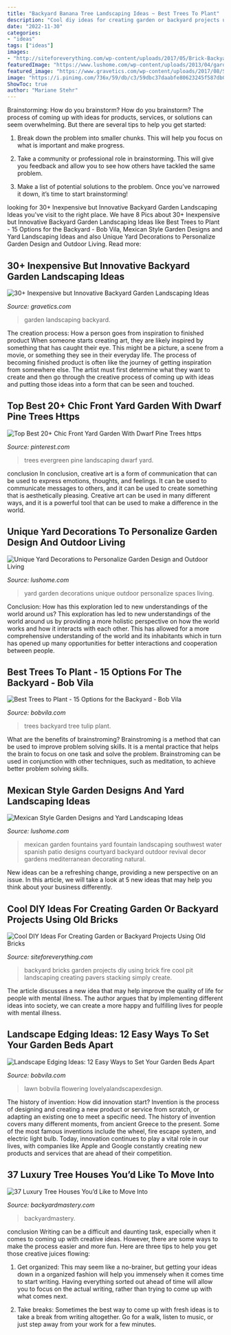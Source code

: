 ```yaml
---
title: "Backyard Banana Tree Landscaping Ideas ~ Best Trees To Plant"
description: "Cool diy ideas for creating garden or backyard projects using old bricks"
date: "2022-11-30"
categories:
- "ideas"
tags: ["ideas"]
images:
- "http://siteforeverything.com/wp-content/uploads/2017/05/Brick-Backyard-16.jpg"
featuredImage: "https://www.lushome.com/wp-content/uploads/2013/04/garden-design-yard-landscaping-ideas-mexican-style-2.jpg"
featured_image: "https://www.gravetics.com/wp-content/uploads/2017/08/Steps-and-Lights.jpg"
image: "https://i.pinimg.com/736x/59/db/c3/59dbc37daabfe80623245f587db048c2.jpg"
ShowToc: true
author: "Mariane Stehr"
---
```



Brainstorming: How do you brainstorm?
How do you brainstorm? The process of coming up with ideas for products, services, or solutions can seem overwhelming. But there are several tips to help you get started:
1. Break down the problem into smaller chunks. This will help you focus on what is important and make progress.

2. Take a community or professional role in brainstorming. This will give you feedback and allow you to see how others have tackled the same problem.

3. Make a list of potential solutions to the problem. Once you’ve narrowed it down, it’s time to start brainstorming!

	

		
looking for 30+ Inexpensive but Innovative Backyard Garden Landscaping Ideas you've visit to the right place. We have 8 Pics about 30+ Inexpensive but Innovative Backyard Garden Landscaping Ideas like Best Trees to Plant - 15 Options for the Backyard - Bob Vila, Mexican Style Garden Designs and Yard Landscaping Ideas and also Unique Yard Decorations to Personalize Garden Design and Outdoor Living. Read more:
		
    
## 30+ Inexpensive But Innovative Backyard Garden Landscaping Ideas

<img loading=lazy src="https://www.gravetics.com/wp-content/uploads/2017/08/Steps-and-Lights.jpg" onerror="this.onerror=null;this.src='https://tse2.mm.bing.net/th?id=OIP.VBpAOYI7zXgUpadJ7xzLpgHaLG&amp;pid=15.1';" alt="30+ Inexpensive but Innovative Backyard Garden Landscaping Ideas">

_Source: gravetics.com_

>garden landscaping backyard. 

	

The creation process: How a person goes from inspiration to finished product
When someone starts creating art, they are likely inspired by something that has caught their eye. This might be a picture, a scene from a movie, or something they see in their everyday life. The process of becoming finished product is often like the journey of getting inspiration from somewhere else. The artist must first determine what they want to create and then go through the creative process of coming up with ideas and putting those ideas into a form that can be seen and touched.

    
## Top Best 20+ Chic Front Yard Garden With Dwarf Pine Trees Https

<img loading=lazy src="https://i.pinimg.com/736x/59/db/c3/59dbc37daabfe80623245f587db048c2.jpg" onerror="this.onerror=null;this.src='https://tse3.mm.bing.net/th?id=OIP.m3IbciA7X8ULsGbgmIYjFQHaLL&amp;pid=15.1';" alt="Top Best 20+ Chic Front Yard Garden With Dwarf Pine Trees https">

_Source: pinterest.com_

>trees evergreen pine landscaping dwarf yard. 

	

conclusion
In conclusion, creative art is a form of communication that can be used to express emotions, thoughts, and feelings. It can be used to communicate messages to others, and it can be used to create something that is aesthetically pleasing. Creative art can be used in many different ways, and it is a powerful tool that can be used to make a difference in the world.

    
## Unique Yard Decorations To Personalize Garden Design And Outdoor Living

<img loading=lazy src="https://www.lushome.com/wp-content/uploads/2016/01/yard-decorations-garden-design-14.jpg" onerror="this.onerror=null;this.src='https://tse3.mm.bing.net/th?id=OIP.l6T5bnQGnEQXe7imgfdoZwHaJ8&amp;pid=15.1';" alt="Unique Yard Decorations to Personalize Garden Design and Outdoor Living">

_Source: lushome.com_

>yard garden decorations unique outdoor personalize spaces living. 

	

Conclusion: How has this exploration led to new understandings of the world around us?
This exploration has led to new understandings of the world around us by providing a more holistic perspective on how the world works and how it interacts with each other. This has allowed for a more comprehensive understanding of the world and its inhabitants which in turn has opened up many opportunities for better interactions and cooperation between people.

    
## Best Trees To Plant - 15 Options For The Backyard - Bob Vila

<img loading=lazy src="https://s3-production.bobvila.com/slides/14224/original/Tulip_Tree.jpg?1599778720" onerror="this.onerror=null;this.src='https://tse1.mm.bing.net/th?id=OIP.9ZMK1ocZR-CgVxIAjkG0mgHaJ4&amp;pid=15.1';" alt="Best Trees to Plant - 15 Options for the Backyard - Bob Vila">

_Source: bobvila.com_

>trees backyard tree tulip plant. 

	

What are the benefits of brainstroming?
Brainstroming is a method that can be used to improve problem solving skills. It is a mental practice that helps the brain to focus on one task and solve the problem. Brainstroming can be used in conjunction with other techniques, such as meditation, to achieve better problem solving skills.

    
## Mexican Style Garden Designs And Yard Landscaping Ideas

<img loading=lazy src="https://www.lushome.com/wp-content/uploads/2013/04/garden-design-yard-landscaping-ideas-mexican-style-2.jpg" onerror="this.onerror=null;this.src='https://tse3.mm.bing.net/th?id=OIP.4wbEragNgqVUhOnzRQ3PaAHaJ3&amp;pid=15.1';" alt="Mexican Style Garden Designs and Yard Landscaping Ideas">

_Source: lushome.com_

>mexican garden fountains yard fountain landscaping southwest water spanish patio designs courtyard backyard outdoor revival decor gardens mediterranean decorating natural. 

	

New ideas can be a refreshing change, providing a new perspective on an issue. In this article, we will take a look at 5 new ideas that may help you think about your business differently.

    
## Cool DIY Ideas For Creating Garden Or Backyard Projects Using Old Bricks

<img loading=lazy src="http://siteforeverything.com/wp-content/uploads/2017/05/Brick-Backyard-16.jpg" onerror="this.onerror=null;this.src='https://tse3.mm.bing.net/th?id=OIP.QwguC8RtCNBqrqUSnUusnAHaLH&amp;pid=15.1';" alt="Cool DIY Ideas For Creating Garden or Backyard Projects Using Old Bricks">

_Source: siteforeverything.com_

>backyard bricks garden projects diy using brick fire cool pit landscaping creating pavers stacking simply create. 

	

The article discusses a new idea that may help improve the quality of life for people with mental illness. The author argues that by implementing different ideas into society, we can create a more happy and fulfilling lives for people with mental illness.

    
## Landscape Edging Ideas: 12 Easy Ways To Set Your Garden Beds Apart

<img loading=lazy src="https://empire-s3-production.bobvila.com/slides/26263/original/lightstone_landscape_edging.jpg?1591229146" onerror="this.onerror=null;this.src='https://tse4.mm.bing.net/th?id=OIP.j-6eN8_6vn_1ZFLhLuwNRAHaJ4&amp;pid=15.1';" alt="Landscape Edging Ideas: 12 Easy Ways to Set Your Garden Beds Apart">

_Source: bobvila.com_

>lawn bobvila flowering lovelyalandscapexdesign. 

	

The history of invention: How did innovation start?
Invention is the process of designing and creating a new product or service from scratch, or adapting an existing one to meet a specific need. The history of invention covers many different moments, from ancient Greece to the present. Some of the most famous inventions include the wheel, fire escape system, and electric light bulb. Today, innovation continues to play a vital role in our lives, with companies like Apple and Google constantly creating new products and services that are ahead of their competition.

    
## 37 Luxury Tree Houses You’d Like To Move Into

<img loading=lazy src="https://backyardmastery.com/wp-content/uploads/2017/05/4-luxury-tree-houses.jpg" onerror="this.onerror=null;this.src='https://tse4.mm.bing.net/th?id=OIP.OkKpx8S0yPrrKKmaCwQExQHaI5&amp;pid=15.1';" alt="37 Luxury Tree Houses You’d Like to Move Into">

_Source: backyardmastery.com_

>backyardmastery. 

	

conclusion
Writing can be a difficult and daunting task, especially when it comes to coming up with creative ideas. However, there are some ways to make the process easier and more fun. Here are three tips to help you get those creative juices flowing:
1. Get organized: This may seem like a no-brainer, but getting your ideas down in a organized fashion will help you immensely when it comes time to start writing. Having everything sorted out ahead of time will allow you to focus on the actual writing, rather than trying to come up with what comes next.

2. Take breaks: Sometimes the best way to come up with fresh ideas is to take a break from writing altogether. Go for a walk, listen to music, or just step away from your work for a few minutes.


